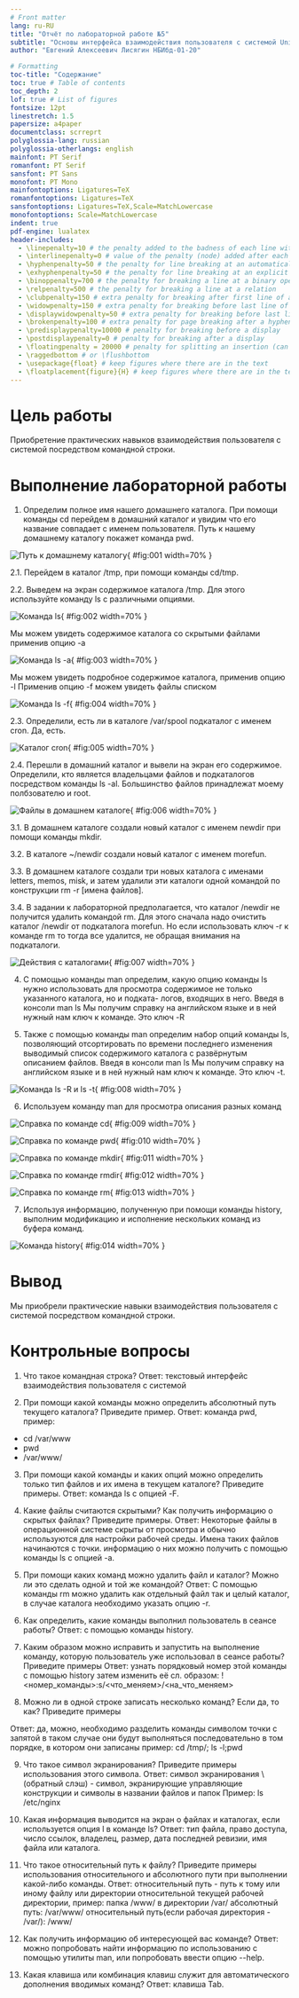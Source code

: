```yaml
---
# Front matter
lang: ru-RU
title: "Отчёт по лабораторной работе №5"
subtitle: "Основы интерфейса взаимодействия пользователя с системой Unix на уровне командной строки"
author: "Евгений Алексеевич Лисягин НБИбд-01-20"

# Formatting
toc-title: "Содержание"
toc: true # Table of contents
toc_depth: 2
lof: true # List of figures
fontsize: 12pt
linestretch: 1.5
papersize: a4paper
documentclass: scrreprt
polyglossia-lang: russian
polyglossia-otherlangs: english
mainfont: PT Serif
romanfont: PT Serif
sansfont: PT Sans
monofont: PT Mono
mainfontoptions: Ligatures=TeX
romanfontoptions: Ligatures=TeX
sansfontoptions: Ligatures=TeX,Scale=MatchLowercase
monofontoptions: Scale=MatchLowercase
indent: true
pdf-engine: lualatex
header-includes:
  - \linepenalty=10 # the penalty added to the badness of each line within a paragraph (no associated penalty node) Increasing the value makes tex try to have fewer lines in the paragraph.
  - \interlinepenalty=0 # value of the penalty (node) added after each line of a paragraph.
  - \hyphenpenalty=50 # the penalty for line breaking at an automatically inserted hyphen
  - \exhyphenpenalty=50 # the penalty for line breaking at an explicit hyphen
  - \binoppenalty=700 # the penalty for breaking a line at a binary operator
  - \relpenalty=500 # the penalty for breaking a line at a relation
  - \clubpenalty=150 # extra penalty for breaking after first line of a paragraph
  - \widowpenalty=150 # extra penalty for breaking before last line of a paragraph
  - \displaywidowpenalty=50 # extra penalty for breaking before last line before a display math
  - \brokenpenalty=100 # extra penalty for page breaking after a hyphenated line
  - \predisplaypenalty=10000 # penalty for breaking before a display
  - \postdisplaypenalty=0 # penalty for breaking after a display
  - \floatingpenalty = 20000 # penalty for splitting an insertion (can only be split footnote in standard LaTeX)
  - \raggedbottom # or \flushbottom
  - \usepackage{float} # keep figures where there are in the text
  - \floatplacement{figure}{H} # keep figures where there are in the text
---
```


# Цель работы

Приобретение практических навыков взаимодействия пользователя с системой посредством командной строки.

# Выполнение лабораторной работы

1. Определим полное имя нашего домашнего каталога. При помощи команды  cd перейдем в домашний каталог и увидим что его название совпадает с именем пользователя. Путь к нашему домашнему каталогу покажет команда pwd.

![Путь к домашнему каталогу](image/01.png){ #fig:001 width=70% }

2.1. Перейдем в каталог /tmp, при помощи команды cd/tmp.

2.2. Выведем на экран содержимое каталога /tmp. Для этого используйте команду ls с различными опциями.

![Команда ls](image/02.png){ #fig:002 width=70% }

Мы можем увидеть содержимое каталога со скрытыми файлами применив опцию -a

![Команда ls -a](image/03.png){ #fig:003 width=70% }

Мы можем увидеть подробное содержимое каталога, применив опцию -l
Применив опцию -f можем увидеть файлы списком

![Команда ls -f](image/04.png){ #fig:004 width=70% }

2.3. Определили, есть ли в каталоге /var/spool подкаталог с именем cron. Да, есть.

![Каталог cron](image/05.png){ #fig:005 width=70% }

2.4. Перешли в домашний каталог и вывели на экран его содержимое. Определили, кто является владельцами файлов и подкаталогов посредством команды ls -al. Большинство файлов принадлежат моему полбзователю и root.    

![Файлы в домашнем каталоге](image/06.png){ #fig:006 width=70% }

3.1. В домашнем каталоге создали новый каталог с именем newdir при помощи команды mkdir.

3.2. В каталоге ~/newdir создали новый каталог с именем morefun.

3.3. В домашнем каталоге создали три новых каталога с именами letters, memos, misk, и затем удалили эти каталоги одной командой по конструкции    rm -r [имена файлов]. 

3.4. В задании к лабораторной предполагается, что каталог /newdir не получится удалить командой rm. Для этого сначала надо очистить каталог /newdir от подкаталога morefun. Но если использовать ключ -r к команде rm то тогда все удалится, не обращая внимания на подкаталоги.

![Действия с каталогами](image/07.png){ #fig:007 width=70% }

4. С помощью команды man определим, какую опцию команды ls нужно использовать для просмотра содержимое не только указанного каталога, но и подката- логов, входящих в него. Введя в консоли man ls Мы получим справку на английском языке и в ней нужный нам ключ к команде. Это ключ -R

5. Также с помощью команды man определим набор опций команды ls, позволяющий отсортировать по времени последнего изменения выводимый список содержимого каталога с развёрнутым описанием файлов. Введя в консоли man ls  Мы получим справку на английском языке и в ней нужный нам ключ к команде. Это ключ -t.

![Команда ls -R и ls -t](image/08.png){ #fig:008 width=70% }

6. Используем команду man для просмотра описания разных команд

![Справка по команде cd](image/09.png){ #fig:009 width=70% }

![Справка по команде pwd](image/10.png){ #fig:010 width=70% }

![Справка по команде mkdir](image/11.png){ #fig:011 width=70% }

![Справка по команде rmdir](image/12.png){ #fig:012 width=70% }

![Справка по команде rm](image/13.png){ #fig:013 width=70% }

7. Используя информацию, полученную при помощи команды history, выполним модификацию и исполнение нескольких команд из буфера команд.

![Команда history](image/14.png){ #fig:014 width=70% }

# Вывод

Мы приобрели практические навыки взаимодействия пользователя с системой посредством командной строки.

# Контрольные вопросы

1.	Что такое командная строка?
Ответ: текстовый интерфейс взаимодействия пользователя с системой

2.	При помощи какой команды можно определить абсолютный путь текущего каталога? Приведите пример.
Ответ: команда pwd, пример:
-	cd /var/www
-	pwd
-	/var/www/

3.	При помощи какой команды и каких опций можно определить только тип файлов и их имена в текущем каталоге? Приведите примеры.
Ответ: команда ls с опцией -F.

4.	Какие файлы считаются скрытыми? Как получить информацию о скрытых файлах? Приведите примеры.
Ответ: Некоторые файлы в операционной системе скрыты от просмотра и обычно используются для настройки рабочей среды. Имена таких файлов начинаются с точки. информацию о них можно получить с помощью команды ls с опцией -a.

5.	При помощи каких команд можно удалить файл и каталог? Можно ли это сделать одной и той же командой?
Ответ: С помощью команды rm можно удалить как отдельный файл так и целый каталог, в случае каталога необходимо указать опцию -r.

6.	Как определить, какие команды выполнил пользователь в сеансе работы? Ответ: с помощью команды history.

7.	Каким образом можно исправить и запустить на выполнение команду, которую пользователь уже использовал в сеансе работы? Приведите примеры Ответ: узнать порядковый номер этой команды с помощью history
затем изменить её сл. образом:
!<номер_команды>:s/<что_меняем>/<на_что_меняем>

8.	Можно ли в одной строке записать несколько команд? Если да, то как? Приведите примеры 

Ответ: да, можно, необходимо разделить команды символом точки с запятой в таком случае они будут выполняться последовательно в том порядке, в котором они записаны пример: cd /tmp/; ls -l;pwd

9.	Что такое символ экранирования? Приведите примеры использования этого символа.
Ответ: символ экранирования \ (обратный слэш) - символ, экранирующие управляющие конструкции и символы в названии файлов и папок Пример: ls /etc/nginx

10.	Какая информация выводится на экран о файлах и каталогах, если используется опция l в команде ls?
Ответ: тип файла, право доступа, число ссылок, владелец, размер, дата последней ревизии, имя файла или каталога.

11.	Что такое относительный путь к файлу? Приведите примеры использования относительного и абсолютного пути при выполнении какой-либо команды. 
Ответ: относительный путь - путь к тому или иному файлу или директории относительной текущей рабочей директории, пример:
папка /www/ в директории /var/ абсолютный путь: /var/www/
относительный путь(если рабочая директория - /var/): /www/

12.	Как получить информацию об интересующей вас команде?
Ответ: можно попробовать найти информацию по использованию с помощью утилиты man, или попробовать ввести опцию --help.

13.	Какая клавиша или комбинация клавиш служит для автоматического дополнения вводимых команд?
Ответ: клавиша Tab.
